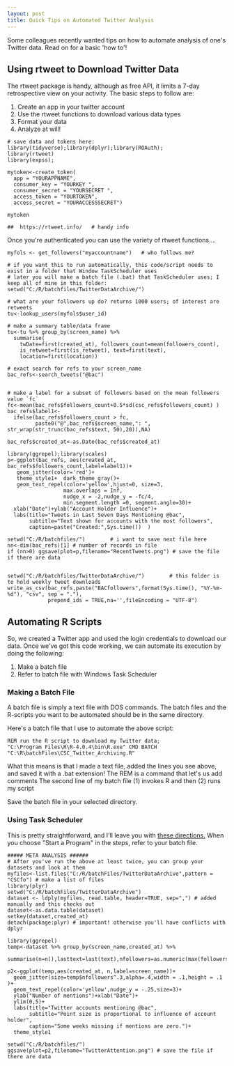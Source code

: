 ```yaml
---
layout: post
title: Quick Tips on Automated Twitter Analysis
---
```



Some colleagues recently wanted tips on how to automate analysis of one's Twitter data.  Read on for a basic 'how to'!

## Using rtweet to Download Twitter Data
The rtweet package is handy, although as free API, it limits a 7-day retrospective view on your activity.  The basic steps to follow are:

1. Create an app in your twitter account
2. Use the rtweet functions to download various data types
3. Format your data
4. Analyze at will!

```
# save data and tokens here:
library(tidyverse);library(dplyr);library(ROAuth);
library(rtweet)
library(expss);

mytoken<-create_token(
  app = "YOURAPPNAME",
  consumer_key = "YOURKEY ",
  consumer_secret = "YOURSECRET ",
  access_token = "YOURTOKEN",
  access_secret = "YOURACCESSSECRET")

mytoken

##  https://rtweet.info/   # handy info
```

Once you're authenticated you can use the variety of rtweet functions....

```
myfols <- get_followers("myaccountname")   # who follows me?

# if you want this to run automatically, this code/script needs to exist in a folder that Window TaskScheduler uses 
# later you will make a batch file (.bat) that TaskScheduler uses; I keep all of mine in this folder:
setwd("C:/R/batchfiles/TwitterDataArchive/")        

# what are your followers up do? returns 1000 users; of interest are retweets
tu<-lookup_users(myfols$user_id) 

# make a summary table/data frame
tu<-tu %>% group_by(screen_name) %>% 
  summarise(
    twDate=first(created_at), followers_count=mean(followers_count), 
    is_retweet=first(is_retweet), text=first(text),
    location=first(location)) 
  
# exact search for refs to your screen_name
bac_refs<-search_tweets("@bac")


# make a label for a subset of followers based on the mean followers value `fc`
fc<-mean(bac_refs$followers_count+0.5*sd(csc_refs$followers_count) )
bac_refs$label1<-
  ifelse(bac_refs$followers_count > fc,
         paste0("@",bac_refs$screen_name,": ", str_wrap(str_trunc(bac_refs$text, 50),20)),NA)

bac_refs$created_at<-as.Date(bac_refs$created_at)

library(ggrepel);library(scales)
p<-ggplot(bac_refs, aes(created_at, bac_refs$followers_count,label=label1))+
   geom_jitter(color='red')+
   theme_style1+  dark_theme_gray()+
   geom_text_repel(color='yellow',hjust=0, size=3, 
                  max.overlaps = Inf,
                  nudge_x = -2,nudge_y = -fc/4,
                  min.segment.length =0, segment.angle=30)+
  xlab("Date")+ylab("Account Holder Influence")+
  labs(title="Tweets in Last Seven Days Mentioning @bac",
       subtitle="Text shown for accounts with the most followers",
       caption=paste("Created:",Sys.time())  )

setwd("C:/R/batchfiles/")        # i want to save next file here
nn<-dim(bac_refs)[1] # number of records in file
if (nn>0) ggsave(plot=p,filename="RecentTweets.png") # save the file if there are data


setwd("C:/R/batchfiles/TwitterDataArchive/")        # this folder is to hold weekly tweet downloads
write_as_csv(bac_refs,paste("BACfollowers",format(Sys.time(), "%Y-%m-%d"), "csv", sep = "."),
             prepend_ids = TRUE,na='',fileEncoding = "UTF-8")
```

## Automating R Scripts

So, we created a Twitter app and used the login credentials to download our data. Once we've got this code working, we can automate its execution by doing the following:

1. Make a batch file 
2. Refer to batch file with Windows Task Scheduler


### Making a Batch File
A batch file is simply a text file with DOS commands. The batch files and the R-scripts you want to be automated should be in the same directory.

Here's a batch file that I use to automate the above script:

```
REM run the R script to download my Twitter data;
"C:\Program Files\R\R-4.0.4\bin\R.exe" CMD BATCH "C:\R\batchFiles\CSC_Twitter_Archiving.R"

```

What this means is that I made a text file, added the lines you see above, and saved it with a .bat  extension!
The REM is a command that let's us add comments
The second line of my batch file  (1) invokes R  and then (2) runs my script

Save the batch file in your selected directory.

### Using Task Scheduler
This is pretty straightforward, and I'll leave you with <a href="https://www.digitalcitizen.life/how-create-task-basic-task-wizard/">these directions.</a>
When you choose "Start a Program" in the steps, refer to your batch file.


```
##### META ANALYSIS ######
# After you've run the above at least twice, you can group your datasets and look at them
myfiles<-list.files("C:/R/batchFiles/TwitterDataArchive",pattern = "CSCfo") # make a list of files
library(plyr)
setwd("C:/R/batchFiles/TwitterDataArchive")
dataset <- ldply(myfiles, read.table, header=TRUE, sep=",") # added manually and this checks out
dataset<-as.data.table(dataset) 
setkey(dataset,created_at)
detach(package:plyr) # important! otherwise you'll have conflicts with dplyr

library(ggrepel)
temp<-dataset %>% group_by(screen_name,created_at) %>% 
  summarise(n=n(),lasttext=last(text),nfollowers=as.numeric(max(followers_count)))

p2<-ggplot(temp,aes(created_at, n,label=screen_name))+
  geom_jitter(size=temp$nfollowers^.3,alpha=.4,width = .1,height = .1 )+
  geom_text_repel(color='yellow',nudge_y = -.25,size=3)+
  ylab("Number of mentions")+xlab("Date")+
  ylim(0,5)+
  labs(title="Twitter accounts mentioning @bac",
       subtitle="Point size is proportional to influence of account holder",
       caption="Some weeks missing if mentions are zero.")+
  theme_style1

setwd("C:/R/batchfiles/")        
ggsave(plot=p2,filename="TwitterAttention.png") # save the file if there are data

```
